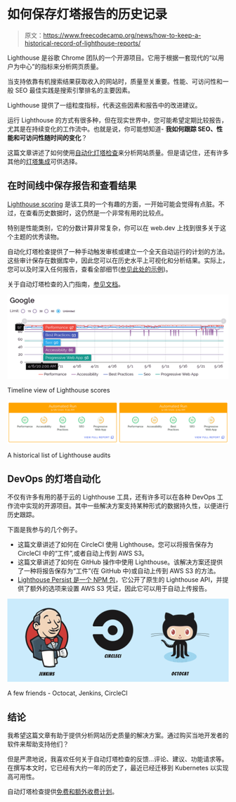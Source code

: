 # 如何保存灯塔报告的历史记录

> 原文：<https://www.freecodecamp.org/news/how-to-keep-a-historical-record-of-lighthouse-reports/>

Lighthouse 是谷歌 Chrome 团队的一个开源项目。它用于根据一套现代的“以用户为中心”的指标来分析网页质量。

当支持依靠有机搜索结果获取收入的网站时，质量至关重要。性能、可访问性和一般 SEO 最佳实践是搜索引擎排名的主要因素。

Lighthouse 提供了一组粒度指标，代表这些因素和报告中的改进建议。

运行 Lighthouse 的方式有很多种，但在现实世界中，您可能希望定期比较报告，尤其是在持续变化的工作流中。也就是说，你可能想知道- **我如何跟踪 SEO、性能和可访问性随时间的变化**？

这篇文章讲述了如何使用[自动化灯塔检查](https://www.foo.software/lighthouse)来分析网站质量。但是请记住，还有许多其他的[灯塔集成](https://github.com/GoogleChrome/lighthouse#lighthouse-integrations)可供选择。

## 在时间线中保存报告和查看结果

[Lighthouse scoring](https://developers.google.com/web/tools/lighthouse/v3/scoring) 是该工具的一个有趣的方面，一开始可能会觉得有点脏。不过，在查看历史数据时，这仍然是一个非常有用的比较点。

特别是性能类别，它的分数计算非常复杂，你可以在 web.dev 上找到很多关于这个主题的优秀读物。

自动化灯塔检查提供了一种手动触发审核或建立一个全天自动运行的计划的方法。这些审计保存在数据库中，因此您可以在历史水平上可视化和分析结果。实际上，您可以及时深入任何报告，查看全部细节([参见此处的示例](https://www.foo.software/dashboard/page/5d1d459641e33a002f256efc))。

关于自动灯塔检查的入门指南，[参见文档](https://www.foo.software/automated-lighthouse-check-getting-started/)。

![automated-ligthouse-check-timeline](img/001a7e7a02d32da08df7ba2e657add78.png)

Timeline view of Lighthouse scores

![Screen-Shot-2020-05-28-at-8.15.32-AM](img/2c740a3cfa7f6c8edc26dbfeee1a827f.png)

A historical list of Lighthouse audits

## DevOps 的灯塔自动化

不仅有许多有用的基于云的 Lighthouse 工具，还有许多可以在各种 DevOps 工作流中实现的开源项目。其中一些解决方案支持某种形式的数据持久性，以便进行历史跟踪。

下面是我参与的几个例子。

*   这篇文章讲述了如何在 CircleCI 使用 Lighthouse。您可以将报告保存为 CircleCI 中的“工件”,或者自动上传到 AWS S3。
*   这篇文章讲述了如何在 GitHub 操作中使用 Lighthouse。该解决方案还提供了一种将报告保存为“工件”(在 GitHub 中)或自动上传到 AWS S3 的方法。
*   [Lighthouse Persist 是一个 NPM 包](https://www.npmjs.com/package/@foo-software/lighthouse-persist)，它公开了原生的 Lighthouse API，并提供了额外的选项来设置 AWS S3 凭证，因此它可以用于自动上传报告。

![Screen-Shot-2020-05-28-at-8.34.59-AM](img/82a4aef8e97d6417827ea561b7d6054f.png)

A few friends - Octocat, Jenkins, CircleCI

## 结论

我希望这篇文章有助于提供分析网站历史质量的解决方案。通过购买当地开发者的软件来帮助支持他们？

但是严肃地说，我喜欢任何关于自动灯塔检查的反馈...评论、建议、功能请求等。在撰写本文时，它已经有大约一年的历史了，最近已经迁移到 Kubernetes 以实现高可用性。

自动灯塔检查提供[免费和额外收费计划](https://www.foo.software/pricing)。